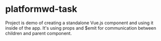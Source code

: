 # platformwd-task
Project is demo of creating a standalone Vue.js component and using it inside of the app. It's using props and $emit for communication between children and parent component.
